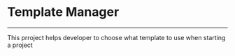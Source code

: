 # Template Manager
------
This prroject helps developer to choose what template to use when starting a project
